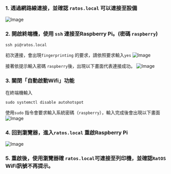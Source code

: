 ### 1. 透過網路線連接，並確認 `ratos.local` 可以連接至設備
![Image](https://github.com/user-attachments/assets/7b9b86aa-431a-478c-8b85-266e0729c553)

### 2. 開啟終端機，使用 `ssh` 連接至Raspberry Pi。(密碼 `raspberry`)
```
ssh pi@ratos.local
```
初次連接，會出現`fingerprinting` 的要求，請依照要求輸入`yes`
![Image](https://github.com/user-attachments/assets/91fdfabe-5e63-43f9-b479-999e46f6a2ff)

接著依提示輸入密碼 `raspberry`後，出現以下畫面代表連接成功。
![Image](https://github.com/user-attachments/assets/572ca365-4821-43e8-9f87-e77213ae38e2)

### 3. 關閉「自動啟動Wifi」功能
在終端機輸入
```
sudo systemctl disable autohotspot
```
使用`sudo` 指令會要求輸入系統密碼（`raspberry`），輸入完成後會出現以下畫面
![Image](https://github.com/user-attachments/assets/efb85045-0889-475e-abe9-1bb914fb2f0d)

### 4. 回到瀏覽器，進入`ratos.local` 重啟Raspberry Pi
![Image](https://github.com/user-attachments/assets/7a2b42b7-f5ac-427e-9cf8-75fd5b81fdb3)


### 5. 重啟後，使用瀏覽器確 `ratos.local`可連接至列印機，並確認`RatOS` WiFi訊號不再提示。

